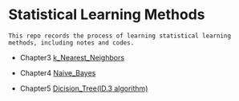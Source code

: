 # Statistical Learning Methods

    This repo records the process of learning statistical learning methods, including notes and codes.

* Chapter3 [k_Nearest_Neighbors](https://github.com/caulyYan/statistical_learning_method/tree/master/chapter3)

* Chapter4 [Naive_Bayes](https://github.com/caulyYan/statistical_learning_method/tree/master/chapter4)

* Chapter5 [Dicision_Tree(ID.3 algorithm)](https://github.com/caulyYan/statistical_learning_method/tree/master/chapter5)